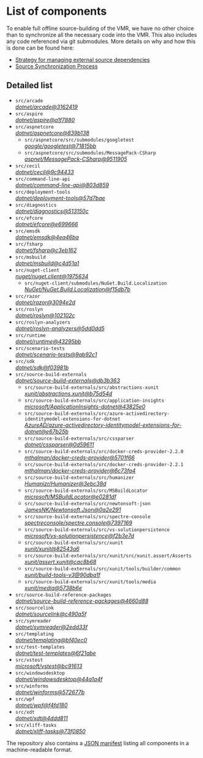 ﻿# List of components

To enable full offline source-building of the VMR, we have no other choice than to synchronize all the necessary code into the VMR. This also includes any code referenced via git submodules. More details on why and how this is done can be found here:
- [Strategy for managing external source dependencies](src/arcade/Documentation/UnifiedBuild/VMR-Strategy-For-External-Source.md)
- [Source Synchronization Process](src/arcade/Documentation/UnifiedBuild/VMR-Design-And-Operation.md#source-synchronization-process)

## Detailed list

<!-- component list beginning -->
- `src/arcade`  
*[dotnet/arcade@3162419](https://github.com/dotnet/arcade/tree/31624193093a13f765ab5382509e693911264509)*
- `src/aspire`  
*[dotnet/aspire@a1f7880](https://github.com/dotnet/aspire/tree/a1f7880ae14703e747bf79d1e2e947bffea6a604)*
- `src/aspnetcore`  
*[dotnet/aspnetcore@839b138](https://github.com/dotnet/aspnetcore/tree/839b1388bd28d29c00a4ae47e834a1d458bd043a)*
    - `src/aspnetcore/src/submodules/googletest`  
    *[google/googletest@71815bb](https://github.com/google/googletest/tree/71815bbf7de6e10c11821d654a2fae2cf42de0f7)*
    - `src/aspnetcore/src/submodules/MessagePack-CSharp`  
    *[aspnet/MessagePack-CSharp@9511905](https://github.com/aspnet/MessagePack-CSharp/tree/95119056ee8f4da1714b055a4f16893afaa73af7)*
- `src/cecil`  
*[dotnet/cecil@9c94433](https://github.com/dotnet/cecil/tree/9c9443396f8deacceb8edb169890e52aac25f311)*
- `src/command-line-api`  
*[dotnet/command-line-api@803d859](https://github.com/dotnet/command-line-api/tree/803d8598f98fb4efd94604b32627ee9407f246db)*
- `src/deployment-tools`  
*[dotnet/deployment-tools@57d7bae](https://github.com/dotnet/deployment-tools/tree/57d7baec5f331a145174d0e8f00d7bbfdf2b77d4)*
- `src/diagnostics`  
*[dotnet/diagnostics@513150c](https://github.com/dotnet/diagnostics/tree/513150c2f25077b1fcb194407e53c433c975f39b)*
- `src/efcore`  
*[dotnet/efcore@e699666](https://github.com/dotnet/efcore/tree/e699666f3a3572e298369525e497759fc7c46498)*
- `src/emsdk`  
*[dotnet/emsdk@4ea46ba](https://github.com/dotnet/emsdk/tree/4ea46baeaf74d5a99cb93593362b6d8263b10550)*
- `src/fsharp`  
*[dotnet/fsharp@c3eb162](https://github.com/dotnet/fsharp/tree/c3eb162ec7bcf7449ca54b2218ab0d0c4d67c1d0)*
- `src/msbuild`  
*[dotnet/msbuild@c4d51a1](https://github.com/dotnet/msbuild/tree/c4d51a11b84b4aabd9e5da1e3099f2c7c85024fe)*
- `src/nuget-client`  
*[nuget/nuget.client@1975634](https://github.com/nuget/nuget.client/tree/19756345139c45de23bd196e9b4be01d48e84fdd)*
    - `src/nuget-client/submodules/NuGet.Build.Localization`  
    *[NuGet/NuGet.Build.Localization@f15db7b](https://github.com/NuGet/NuGet.Build.Localization/tree/f15db7b7c6f5affbea268632ef8333d2687c8031)*
- `src/razor`  
*[dotnet/razor@3094e2d](https://github.com/dotnet/razor/tree/3094e2df9783ab0c966fafe5f51f148030686444)*
- `src/roslyn`  
*[dotnet/roslyn@102102c](https://github.com/dotnet/roslyn/tree/102102c8038e7837c41417549cf76fe4f93d84f9)*
- `src/roslyn-analyzers`  
*[dotnet/roslyn-analyzers@5dd0dd5](https://github.com/dotnet/roslyn-analyzers/tree/5dd0dd5db8fa79932517f153854c0f2c24ac98a3)*
- `src/runtime`  
*[dotnet/runtime@43295bb](https://github.com/dotnet/runtime/tree/43295bb5378453d2ec4d9272cb44c6f50b4faa1f)*
- `src/scenario-tests`  
*[dotnet/scenario-tests@9ab92c1](https://github.com/dotnet/scenario-tests/tree/9ab92c12b6bf992abc84d52f5b42d86ca708255c)*
- `src/sdk`  
*[dotnet/sdk@f03981b](https://github.com/dotnet/sdk/tree/f03981bfe5ec09845c14d96b8e292665e30a770c)*
- `src/source-build-externals`  
*[dotnet/source-build-externals@db3b363](https://github.com/dotnet/source-build-externals/tree/db3b363d646801c33c242fb230bf0c46e6019fb9)*
    - `src/source-build-externals/src/abstractions-xunit`  
    *[xunit/abstractions.xunit@b75d54d](https://github.com/xunit/abstractions.xunit/tree/b75d54d73b141709f805c2001b16f3dd4d71539d)*
    - `src/source-build-externals/src/application-insights`  
    *[microsoft/ApplicationInsights-dotnet@43825e0](https://github.com/microsoft/ApplicationInsights-dotnet/tree/43825e06a22cdfb702fc199a7ba99a7d541d48c6)*
    - `src/source-build-externals/src/azure-activedirectory-identitymodel-extensions-for-dotnet`  
    *[AzureAD/azure-activedirectory-identitymodel-extensions-for-dotnet@e67b25b](https://github.com/AzureAD/azure-activedirectory-identitymodel-extensions-for-dotnet/tree/e67b25be77532af9ba405670b34b4d263d505fde)*
    - `src/source-build-externals/src/cssparser`  
    *[dotnet/cssparser@0d59611](https://github.com/dotnet/cssparser/tree/0d59611784841735a7778a67aa6e9d8d000c861f)*
    - `src/source-build-externals/src/docker-creds-provider-2.2.0`  
    *[mthalman/docker-creds-provider@5701f66](https://github.com/mthalman/docker-creds-provider/tree/5701f6667c1fbd805684857baaa860383bbdfed7)*
    - `src/source-build-externals/src/docker-creds-provider-2.2.1`  
    *[mthalman/docker-creds-provider@6c73fa4](https://github.com/mthalman/docker-creds-provider/tree/6c73fa4784795ae07f49305a057abf5c473d2adb)*
    - `src/source-build-externals/src/humanizer`  
    *[Humanizr/Humanizer@3ebc38d](https://github.com/Humanizr/Humanizer/tree/3ebc38de585fc641a04b0e78ed69468453b0f8a1)*
    - `src/source-build-externals/src/MSBuildLocator`  
    *[microsoft/MSBuildLocator@e0281df](https://github.com/microsoft/MSBuildLocator/tree/e0281df33274ac3c3e22acc9b07dcb4b31d57dc0)*
    - `src/source-build-externals/src/newtonsoft-json`  
    *[JamesNK/Newtonsoft.Json@0a2e291](https://github.com/JamesNK/Newtonsoft.Json/tree/0a2e291c0d9c0c7675d445703e51750363a549ef)*
    - `src/source-build-externals/src/spectre-console`  
    *[spectreconsole/spectre.console@7397169](https://github.com/spectreconsole/spectre.console/tree/7397169a2757dc3657598bdea4ac222c0f283425)*
    - `src/source-build-externals/src/vs-solutionpersistence`  
    *[microsoft/vs-solutionpersistence@f2b3e7d](https://github.com/microsoft/vs-solutionpersistence/tree/f2b3e7d1b0b761cc183147533322f928b71182bc)*
    - `src/source-build-externals/src/xunit`  
    *[xunit/xunit@82543a6](https://github.com/xunit/xunit/tree/82543a6df6f5f13b5b70f8a9f9ccb41cd676084f)*
    - `src/source-build-externals/src/xunit/src/xunit.assert/Asserts`  
    *[xunit/assert.xunit@cac8b68](https://github.com/xunit/assert.xunit/tree/cac8b688c193c0f244a0bedf3bb60feeb32d377a)*
    - `src/source-build-externals/src/xunit/tools/builder/common`  
    *[xunit/build-tools-v3@90dba1f](https://github.com/xunit/build-tools-v3/tree/90dba1f5638a4f00d4978a73e23edde5b85061d9)*
    - `src/source-build-externals/src/xunit/tools/media`  
    *[xunit/media@5738b6e](https://github.com/xunit/media/tree/5738b6e86f08e0389c4392b939c20e3eca2d9822)*
- `src/source-build-reference-packages`  
*[dotnet/source-build-reference-packages@4660d88](https://github.com/dotnet/source-build-reference-packages/tree/4660d88cf953fbbd14192c787053a20246ce1aeb)*
- `src/sourcelink`  
*[dotnet/sourcelink@c490a5f](https://github.com/dotnet/sourcelink/tree/c490a5fbdc76f8f6870f0a6f6efb74a84e957a8e)*
- `src/symreader`  
*[dotnet/symreader@2edd33f](https://github.com/dotnet/symreader/tree/2edd33f08a7dd1f4ce28df21e4f8f68ae6d020eb)*
- `src/templating`  
*[dotnet/templating@bf40ec0](https://github.com/dotnet/templating/tree/bf40ec00f3761436f9e503691191ed722575f1bb)*
- `src/test-templates`  
*[dotnet/test-templates@6f21abe](https://github.com/dotnet/test-templates/tree/6f21abef9eda75bcf8e7f4cea899ebf616f4090a)*
- `src/vstest`  
*[microsoft/vstest@bc91613](https://github.com/microsoft/vstest/tree/bc9161306b23641b0364b8f93d546da4d48da1eb)*
- `src/windowsdesktop`  
*[dotnet/windowsdesktop@44a1a4f](https://github.com/dotnet/windowsdesktop/tree/44a1a4ff18c5d2aeaaa9bd17aedaaffb2f3c547f)*
- `src/winforms`  
*[dotnet/winforms@572677b](https://github.com/dotnet/winforms/tree/572677b3d378e56a4f46b66bde7e2c31e347bd09)*
- `src/wpf`  
*[dotnet/wpf@f4fd180](https://github.com/dotnet/wpf/tree/f4fd180874894a06dc457734f52614da832a71d0)*
- `src/xdt`  
*[dotnet/xdt@4ddd811](https://github.com/dotnet/xdt/tree/4ddd8113a29852380b7b929117bfe67f401ac320)*
- `src/xliff-tasks`  
*[dotnet/xliff-tasks@73f0850](https://github.com/dotnet/xliff-tasks/tree/73f0850939d96131c28cf6ea6ee5aacb4da0083a)*
<!-- component list end -->

The repository also contains a [JSON manifest](https://github.com/dotnet/dotnet/blob/main/src/source-manifest.json) listing all components in a machine-readable format.
